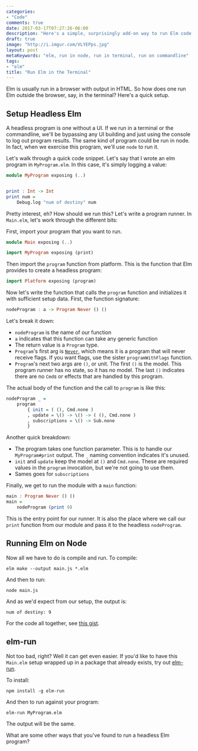 ```yaml
---
categories:
- "Code"
comments: true
date: 2017-03-17T07:27:26-06:00
description: "Here's a simple, surprisingly add-on way to run Elm code in the terminal."
draft: true
image: "http://i.imgur.com/VLYEPps.jpg"
layout: post
metaKeywords: "elm, run in node, run in terminal, run on commandline"
tags:
- "elm"
title: "Run Elm in the Terminal"
---
```


Elm is usually run in a browser with output in HTML.  So how does one run Elm outside the browser, say, in the terminal?  Here's a quick setup.

<!--more-->

## Setup Headless Elm

A headless program is one without a UI.  If we run in a terminal or the commandline, we'll be bypassing any UI building and just using the console to log out program results.  The same kind of program could be run in node.  In fact, when we exercise this program, we'll use `node` to run it.

Let's walk through a quick code snippet.  Let's say that I wrote an elm program in `MyProgram.elm`.  In this case, it's simply logging a value: 

```haskell
module MyProgram exposing (..)


print : Int -> Int
print num =
    Debug.log "num of destiny" num
```

Pretty interest, eh? How should we run this?  Let's write a program runner.  In `Main.elm`, let's work through the different bits:

First, import your program that you want to run.

```haskell
module Main exposing (..)

import MyProgram exposing (print)
```

Then import the `program` function from platform.  This is the function that Elm provides to create a headless program:

```haskell
import Platform exposing (program)
```

Now let's write the function that calls the `program` function and initializes it with sufficient setup data.  First, the function signature:

```haskell
nodeProgram : a -> Program Never () ()
```

Let's break it down:

- `nodeProgram` is the name of our function
- `a` indicates that this function can take any generic function
- The return value is a `Program` type.
- `Program`'s first arg is [`Never`](http://package.elm-lang.org/packages/elm-lang/core/5.1.1/Basics#Never), which means it is a program that will never receive flags.  If you want flags, use the sister `programWithFlags` function.
- `Program`'s next two args are `()`, or unit. The first `()` is the model.  This program runner has no state, so it has no model.  The last `()` indicates there are no `Cmd`s or effects that are handled by this program.  

The actual body of the function and the call to `program` is like this:

```haskell
nodeProgram _ =
    program
        { init = ( (), Cmd.none )
        , update = \() -> \() -> ( (), Cmd.none )
        , subscriptions = \() -> Sub.none
        }
```

Another quick breakdown:

- The program takes one function parameter.  This is to handle our `MyProgram#print` output.  The `_` naming convention indicates it's unused.
- `init` and `update` keep the model at `()` and `Cmd.none`.  These are required values in the `program` invocation, but we're not going to use them.
- Sames goes for `subscriptions`

Finally, we get to run the module with a `main` function:

```haskell
main : Program Never () ()
main =
    nodeProgram (print 9)
```

This is the entry point for our runner.  It is also the place where we call our `print` function from our module and pass it to the headless `nodeProgram`.

## Running Elm on Node

Now all we have to do is compile and run.  To compile:

```
elm make --output main.js *.elm
```

And then to run:

```
node main.js
```

And as we'd expect from our setup, the output is:

```
num of destiny: 9
```

For the code all together, see [this gist](https://gist.github.com/jaketrent/df13653b7471bc63bdb5f1f32ad04c81).

## elm-run

Not too bad, right?  Well it can get even easier.  If you'd like to have this `Main.elm` setup wrapped up in a package that already exists, try out [elm-run](https://github.com/jfairbank/run-elm).

To install:

```
npm install -g elm-run
```

And then to run against your program:

```
elm-run MyProgram.elm
```

The output will be the same.

What are some other ways that you've found to run a headless Elm program?
